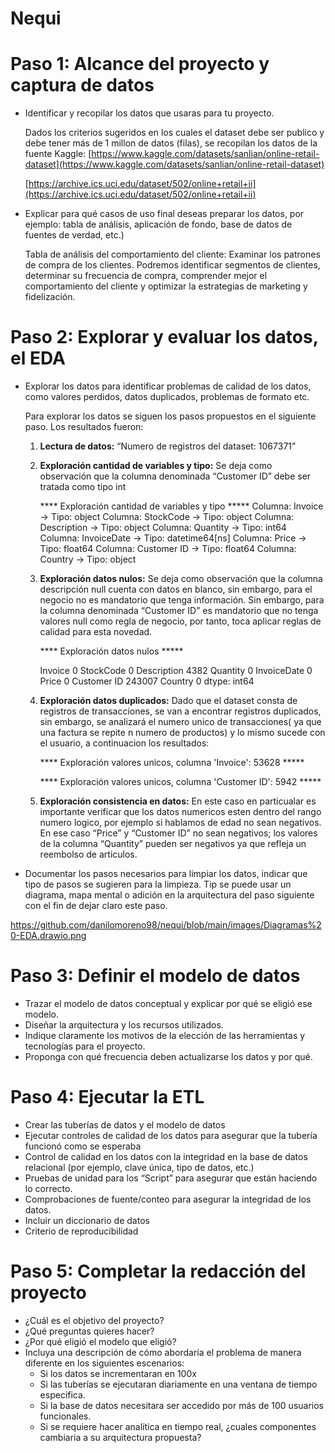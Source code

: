 # Nequi

# Paso 1: Alcance del proyecto y captura de datos

- Identificar y recopilar los datos que usaras para tu proyecto.
    
    Dados los criterios sugeridos en los cuales el dataset debe ser publico y debe tener más de 1 millon de datos (filas), se recopilan los datos de la fuente Kaggle: [https://www.kaggle.com/datasets/sanlian/online-retail-dataset](https://www.kaggle.com/datasets/sanlian/online-retail-dataset)
    
    [https://archive.ics.uci.edu/dataset/502/online+retail+ii](https://archive.ics.uci.edu/dataset/502/online+retail+ii)
    

- Explicar para qué casos de uso final deseas preparar los datos, por ejemplo: tabla de análisis, aplicación de fondo, base de datos de fuentes de verdad, etc.)
    
    Tabla de análisis del comportamiento del cliente: Examinar los patrones de compra de los clientes. Podremos identificar segmentos de clientes, determinar su frecuencia de compra, comprender mejor el comportamiento del cliente y optimizar la estrategias de marketing y fidelización.
    

# Paso 2: Explorar y evaluar los datos, el EDA

- Explorar los datos para identificar problemas de calidad de los datos, como valores perdidos, datos duplicados, problemas de formato etc.
    
    Para explorar los datos se siguen los pasos propuestos en el siguiente paso. Los resultados fueron:
    
    1. **Lectura de datos:** “Numero de registros del dataset: 1067371”
    2. **Exploración cantidad de variables y tipo:** Se deja como observación que la columna denominada “Customer ID” debe ser tratada como tipo int
        
        **** Exploración cantidad de variables y tipo *****
        Columna: Invoice -> Tipo: object
        Columna: StockCode -> Tipo: object
        Columna: Description -> Tipo: object
        Columna: Quantity -> Tipo: int64
        Columna: InvoiceDate -> Tipo: datetime64[ns]
        Columna: Price -> Tipo: float64
        Columna: Customer ID -> Tipo: float64
        Columna: Country -> Tipo: object
        
    3. **Exploración datos nulos:** Se deja como observación que la columna descripción null cuenta con datos en blanco, sin embargo, para el negocio no es mandatorio que tenga información. Sin embargo, para la columna denominada “Customer ID” es mandatorio que no tenga valores null como regla de negocio, por tanto, toca aplicar reglas de calidad para esta novedad.
        
        **** Exploración datos nulos *****
        
        Invoice             0
        StockCode           0
        Description      4382
        Quantity            0
        InvoiceDate         0
        Price               0
        Customer ID    243007
        Country             0
        dtype: int64
        
    4. **Exploración datos duplicados:** Dado que el dataset consta de registros de transacciones, se van  a encontrar registros duplicados, sin embargo, se analizará el numero unico de transacciones( ya que una factura se repite n numero de productos) y lo mismo sucede con el usuario, a continuacion los resultados:
        
        **** Exploración valores unicos, columna 'Invoice': 53628 *****
        
        **** Exploración valores unicos, columna 'Customer ID': 5942 *****
        
    
    1. **Exploración consistencia en datos:** En este caso en particualar es importante verificar que los datos numericos esten dentro del rango numero logico, por ejemplo si hablamos de edad no sean negativos. En ese caso “Price” y “Customer ID” no sean negativos; los valores de la columna “Quantity” pueden ser negativos ya que refleja un reembolso de articulos.
    

- Documentar los pasos necesarios para limpiar los datos, indicar que tipo de pasos se sugieren para la limpieza. Tip se puede usar un diagrama, mapa mental o adición en la arquitectura del paso siguiente con el fin de dejar claro este paso.

https://github.com/danilomoreno98/nequi/blob/main/images/Diagramas%20-EDA.drawio.png

# Paso 3: Definir el modelo de datos

- Trazar el modelo de datos conceptual y explicar por qué se eligió ese modelo.
- Diseñar la arquitectura y los recursos utilizados.
- Indique claramente los motivos de la elección de las herramientas y tecnologías para el proyecto.
- Proponga con qué frecuencia deben actualizarse los datos y por qué.

# Paso 4: Ejecutar la ETL

- Crear las tuberías de datos y el modelo de datos
- Ejecutar controles de calidad de los datos para asegurar que la tubería funcionó como se
esperaba
- Control de calidad en los datos con la integridad en la base de datos relacional (por ejemplo,
clave única, tipo de datos, etc.)
- Pruebas de unidad para los “Script” para asegurar que están haciendo lo correcto.
- Comprobaciones de fuente/conteo para asegurar la integridad de los datos.
- Incluir un diccionario de datos
- Criterio de reproducibilidad

# Paso 5: Completar la redacción del proyecto

- ¿Cuál es el objetivo del proyecto?
- ¿Qué preguntas quieres hacer?
- ¿Por qué eligió el modelo que eligió?
- Incluya una descripción de cómo abordaría el problema de manera diferente en los siguientes
escenarios:
    - Si los datos se incrementaran en 100x
    - Si las tuberías se ejecutaran diariamente en una ventana de tiempo especifica.
    - Si la base de datos necesitara ser accedido por más de 100 usuarios funcionales.
    - Si se requiere hacer analítica en tiempo real, ¿cuales componentes cambiaria a su
    arquitectura propuesta?